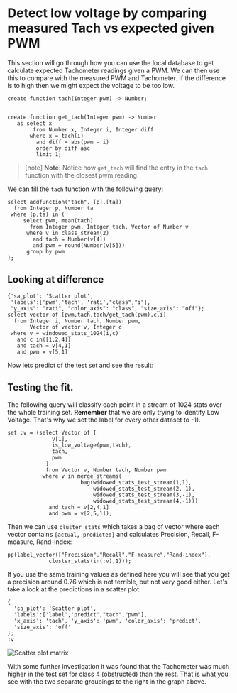 # Detect low voltage by comparing measured Tach vs expected given PWM

This section will go through how you can use the local database to get calculate expected Tachometer readings given a PWM. We can then use this to compare with the measured PWM and Tachometer. If the difference is to high then we might expect the voltage to be too low.

```OSQL
create function tach(Integer pwm) -> Number;


create function get_tach(Integer pwm) -> Number
   as select x
        from Number x, Integer i, Integer diff
       where x = tach(i)
         and diff = abs(pwm - i)
         order by diff asc
         limit 1;
```

> [note] **Note:** Notice how `get_tach` will find the entry in the `tach` function with the closest pwm reading.

We can fill the `tach` function with the following query:

```LIVE
select addfunction("tach", [p],[ta])
  from Integer p, Number ta
 where (p,ta) in (
     select pwm, mean(tach)
       from Integer pwm, Integer tach, Vector of Number v
      where v in class_stream(2) 
        and tach = Number(v[4])
        and pwm = round(Number(v[5]))
      group by pwm
);
```

## Looking at difference

```LIVE
{'sa_plot': 'Scatter plot', 
 'labels':['pwm','tach', 'rati',"class","i"],
 "y_axis": "rati", "color_axis": "class", "size_axis": "off"}; 
select vector of [pwm,tach,tach/get_tach(pwm),c,i]
  from Integer i, Number tach, Number pwm,
       Vector of vector v, Integer c
 where v = windowed_stats_1024(i,c)
   and c in([1,2,4])
   and tach = v[4,1]
   and pwm = v[5,1]
```

Now lets predict of the test set and see the result:

## Testing the fit.

The following query will classify each point in a stream of 1024 stats over the whole training set. **Remember** that we are only trying to identify  Low Voltage. That's why we set the label for every other dataset to -1).

```LIVE {"vis":"automatic"}
set :v = (select Vector of [
              v[1], 
              is_low_voltage(pwm,tach),
              tach,
              pwm
            ]
            from Vector v, Number tach, Number pwm
           where v in merge_streams(
                       bag(widowed_stats_test_stream(1,1),
                           widowed_stats_test_stream(2,-1),
                           widowed_stats_test_stream(3,-1),
                           widowed_stats_test_stream(4,-1)))
             and tach = v[2,4,1]
             and pwm = v[2,5,1]);
```

Then we can use `cluster_stats` which takes a bag of vector where each vector contains `[actual, predicted]` and calculates Precision, Recall, F-measure, Rand-index:

```LIVE
pp(label_vector(["Precision","Recall","F-measure","Rand-index"],
             cluster_stats(in(:v),1)));
```

If you use the same training values as defined here you will see that you get a precision around 0.76 which is not terrible, but not very good either. Let's take a look at the predictions in a scatter plot.

```LIVE {"vis":"automatic"}
{
  'sa_plot': 'Scatter plot', 
  'labels':['label','predict',"tach","pwm"],
  'x_axis': 'tach', 'y_axis': 'pwm', 'color_axis': 'predict',
  'size_axis': 'off'
};
:v
```

![Scatter plot matrix](https://s3.eu-north-1.amazonaws.com/assets.streamanalyze.com/stat_analysis/dbscan_res.png)

With some further investigation it was found that the Tachometer was much higher in the test set for class 4 (obstructed) than the rest. That is what you see with the two separate groupings to the right in the graph above.